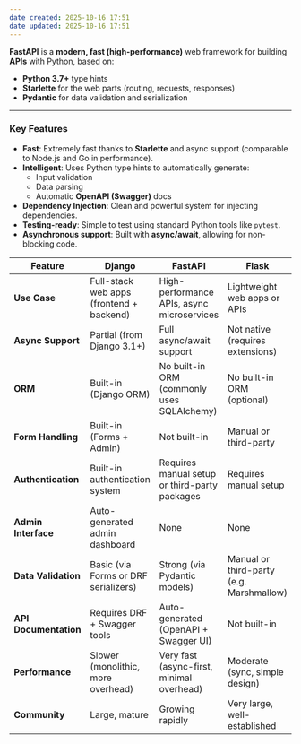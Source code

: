 ```yaml
---
date created: 2025-10-16 17:51
date updated: 2025-10-16 17:51
---
```


**FastAPI** is a **modern, fast (high-performance)** web framework for building **APIs** with Python, based on:

- **Python 3.7+** type hints
- **Starlette** for the web parts (routing, requests, responses)
- **Pydantic** for data validation and serialization

---

### Key Features

- **Fast**: Extremely fast thanks to **Starlette** and async support (comparable to Node.js and Go in performance).
- **Intelligent**: Uses Python type hints to automatically generate:
  - Input validation
  - Data parsing
  - Automatic **OpenAPI (Swagger)** docs
- **Dependency Injection**: Clean and powerful system for injecting dependencies.
- **Testing-ready**: Simple to test using standard Python tools like `pytest`.
- **Asynchronous support**: Built with **async/await**, allowing for non-blocking code.

| **Feature**           | **Django**                               | **FastAPI**                                   | **Flask**                                |
| --------------------- | ---------------------------------------- | --------------------------------------------- | ---------------------------------------- |
| **Use Case**          | Full-stack web apps (frontend + backend) | High-performance APIs, async microservices    | Lightweight web apps or APIs             |
| **Async Support**     | Partial (from Django 3.1+)               | Full async/await support                      | Not native (requires extensions)         |
| **ORM**               | Built-in (Django ORM)                    | No built-in ORM (commonly uses SQLAlchemy)    | No built-in ORM (optional)               |
| **Form Handling**     | Built-in (Forms + Admin)                 | Not built-in                                  | Manual or third-party                    |
| **Authentication**    | Built-in authentication system           | Requires manual setup or third-party packages | Requires manual setup                    |
| **Admin Interface**   | Auto-generated admin dashboard           | None                                          | None                                     |
| **Data Validation**   | Basic (via Forms or DRF serializers)     | Strong (via Pydantic models)                  | Manual or third-party (e.g. Marshmallow) |
| **API Documentation** | Requires DRF + Swagger tools             | Auto-generated (OpenAPI + Swagger UI)         | Not built-in                             |
| **Performance**       | Slower (monolithic, more overhead)       | Very fast (async-first, minimal overhead)     | Moderate (sync, simple design)           |
| **Community**         | Large, mature                            | Growing rapidly                               | Very large, well-established             |
